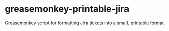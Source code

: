 greasemonkey-printable-jira
===========================

Greasemonkey script for formatting Jira tickets into a small, printable format